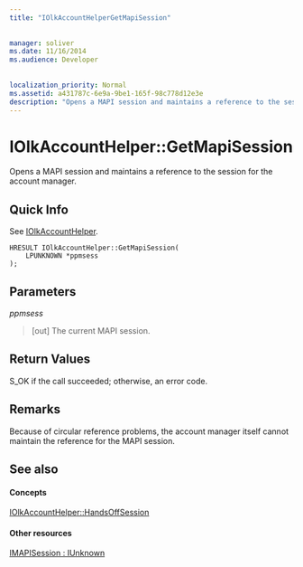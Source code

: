 ```yaml
---
title: "IOlkAccountHelperGetMapiSession"
 
 
manager: soliver
ms.date: 11/16/2014
ms.audience: Developer
 
 
localization_priority: Normal
ms.assetid: a431787c-6e9a-9be1-165f-98c778d12e3e
description: "Opens a MAPI session and maintains a reference to the session for the account manager."
---
```


# IOlkAccountHelper::GetMapiSession

Opens a MAPI session and maintains a reference to the session for the account manager.
  
## Quick Info

See [IOlkAccountHelper](iolkaccounthelper.md).
  
```
HRESULT IOlkAccountHelper::GetMapiSession(  
    LPUNKNOWN *ppmsess 
);
```

## Parameters

 _ppmsess_
  
> [out] The current MAPI session.
    
## Return Values

S_OK if the call succeeded; otherwise, an error code.
  
## Remarks

Because of circular reference problems, the account manager itself cannot maintain the reference for the MAPI session.
  
## See also

#### Concepts

[IOlkAccountHelper::HandsOffSession](iolkaccounthelper-handsoffsession.md)
#### Other resources

[IMAPISession : IUnknown](http://msdn.microsoft.com/library/5650fa2a-6e62-451c-964e-363f7bee2344%28Office.15%29.aspx)


